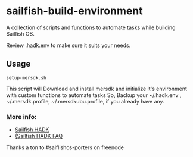 # sailfish-build-environment

A collection of scripts and functions to automate tasks while building Sailfish OS.

Review .hadk.env to make sure it suits your needs.

## Usage

`
  setup-mersdk.sh 
`

This script will Download and install mersdk and initialize it's environment with custom functions to automate tasks
So, Backup your ~/.hadk.env , ~/.mersdk.profile, ~/.mersdkubu.profile, if you already have any.

### More info:

* [Sailfish HADK](https://sailfishos.org/develop/hadk/)
* [(Sailfish HADK FAQ](http://piratepad.net/hadk-faq-v2)

Thanks a ton to #saiflishos-porters on freenode
